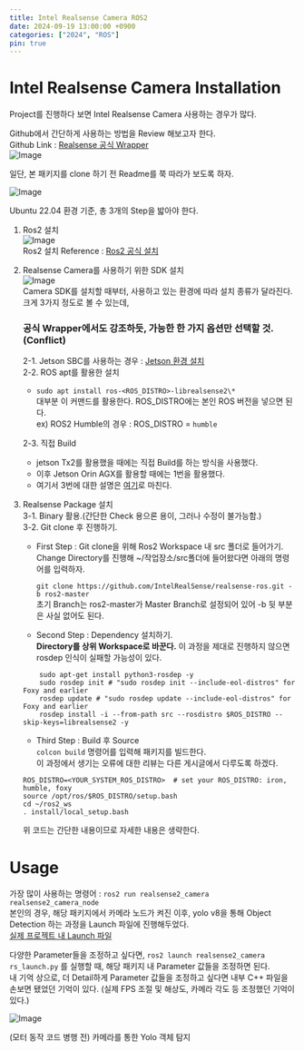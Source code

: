 ```yaml
---
title: Intel Realsense Camera ROS2
date: 2024-09-19 13:00:00 +0900
categories: ["2024", "ROS"]
pin: true
---
```


# Intel Realsense Camera Installation

Project를 진행하다 보면 Intel Realsense Camera 사용하는 경우가 많다.

Github에서 간단하게 사용하는 방법을 Review 해보고자 한다.  
Github Link : [Realsense 공식 Wrapper](https://github.com/IntelRealSense/realsense-ros.git)  
![Image](/posts/camera/camera0.png)

일단, 본 패키지를 clone 하기 전 Readme를 쭉 따라가 보도록 하자.

![Image](/posts/camera/camera1.png)

Ubuntu 22.04 환경 기준, 총 3개의 Step을 밟아야 한다.

1. Ros2 설치  
   ![Image](/posts/camera/camera2.png)  
   Ros2 설치 Reference : [Ros2 공식 설치](https://docs.ros.org/en/humble/Installation.html)

2. Realsense Camera를 사용하기 위한 SDK 설치  
   ![Image](/posts/camera/camera2.png)  
   Camera SDK를 설치할 때부터, 사용하고 있는 환경에 따라 설치 종류가 달라진다.  
   크게 3가지 정도로 볼 수 있는데,

   ### 공식 Wrapper에서도 강조하듯, 가능한 한 가지 옵션만 선택할 것. (Conflict)

   2-1. Jetson SBC를 사용하는 경우 : [Jetson 환경 설치](https://github.com/IntelRealSense/librealsense/blob/master/doc/installation_jetson.md)  
   2-2. ROS apt를 활용한 설치

   - `sudo apt install ros-<ROS_DISTRO>-librealsense2\*`  
     대부분 이 커맨드를 활용한다. ROS_DISTRO에는 본인 ROS 버전을 넣으면 된다.  
     ex) ROS2 Humble의 경우 : ROS_DISTRO = `humble`

   2-3. 직접 Build

   - jetson Tx2를 활용했을 때에는 직접 Build를 하는 방식을 사용했다.
   - 이후 Jetson Orin AGX를 활용할 때에는 1번을 활용했다.
   - 여기서 3번에 대한 설명은 [여기](https://github.com/IntelRealSense/librealsense.git)로 마친다.

3. Realsense Package 설치  
   3-1. Binary 활용.(간단한 Check 용으론 용이, 그러나 수정이 불가능함.)  
   3-2. Git clone 후 진행하기.

   - First Step : Git clone을 위해 Ros2 Workspace 내 src 폴더로 들어가기.  
     Change Directory를 진행해 ~/작업장소/src폴더에 들어왔다면 아래의 명령어를 입력하자.

     `git clone https://github.com/IntelRealSense/realsense-ros.git -b ros2-master`  
     초기 Branch는 ros2-master가 Master Branch로 설정되어 있어 -b 뒷 부분은 사실 없어도 된다.

   - Second Step : Dependency 설치하기.  
     **Directory를 상위 Workspace로 바꾼다.** 이 과정을 제대로 진행하지 않으면 rosdep 인식이 실패할 가능성이 있다.

   ```
       sudo apt-get install python3-rosdep -y
       sudo rosdep init # "sudo rosdep init --include-eol-distros" for Foxy and earlier
       rosdep update # "sudo rosdep update --include-eol-distros" for Foxy and earlier
       rosdep install -i --from-path src --rosdistro $ROS_DISTRO --skip-keys=librealsense2 -y
   ```

   - Third Step : Build 후 Source  
     `colcon build` 명령어를 입력해 패키지를 빌드한다.  
     이 과정에서 생기는 오류에 대한 리뷰는 다른 게시글에서 다루도록 하겠다.

   ```
   ROS_DISTRO=<YOUR_SYSTEM_ROS_DISTRO>  # set your ROS_DISTRO: iron, humble, foxy
   source /opt/ros/$ROS_DISTRO/setup.bash
   cd ~/ros2_ws
   . install/local_setup.bash
   ```

   위 코드는 간단한 내용이므로 자세한 내용은 생략한다.

# Usage

가장 많이 사용하는 명령어 : `ros2 run realsense2_camera realsense2_camera_node`  
본인의 경우, 해당 패키지에서 카메라 노드가 켜진 이후, yolo v8을 통해 Object Detection 하는 과정을 Launch 파일에 진행해두었다.  
[실제 프로젝트 내 Launch 파일](https://github.com/HS-P/Prototype_Military/blob/main/prototype_military/src/prototype_move/launch/prototype_detect_launch.py)

다양한 Parameter들을 조정하고 싶다면, `ros2 launch realsense2_camera rs_launch.py` 를 실행할 때, 해당 패키지 내 Parameter 값들을 조정하면 된다.  
내 기억 상으로, 더 Detail하게 Parameter 값들을 조정하고 싶다면 내부 C++ 파일을 손보면 됐었던 기억이 있다. (실제 FPS 조절 및 해상도, 카메라 각도 등 조정했던 기억이 있다.)

![Image](/posts/camera/camera2.png)

(모터 동작 코드 병행 전) 카메라를 통한 Yolo 객체 탐지
